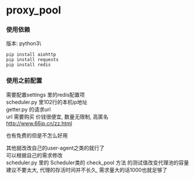 # proxy_pool

### 使用依赖
版本: python3\
```
pip install aiohttp
pip install requests
pip install redis
```

### 使用之前配置
需要配置settings 里的redis配置项\
scheduler.py 里102行的本机ip地址\
getter.py 的请求url\
url 需要购买 价钱很便宜, 数量无限制, 高匿名\
http://www.66ip.cn/zz.html

也有免费的但是不怎么好用

其他就改改自己的user-agent之类的就行了\
可以根据自己的需求修改\
scheduler.py 里的 Scheduler类的 check_pool 方法 的测试值改变代理池的容量\
建议不要太大, 代理的存活时间并不长久, 需求量大的话1000也就足够了

